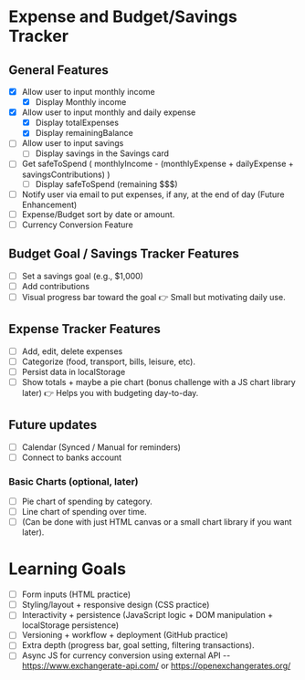 # Expense and Budget/Savings Tracker

## General Features
- [x] Allow user to input monthly income
    - [x] Display Monthly income
- [x] Allow user to input monthly and daily expense
    - [x] Display totalExpenses
    - [x] Display remainingBalance
- [ ]  Allow user to input savings
    - [ ] Display savings in the Savings card
- [ ] Get safeToSpend ( monthlyIncome - (monthlyExpense + dailyExpense + savingsContributions) )
    - [ ] Display safeToSpend (remaining $$$)
- [ ] Notify user via email to put expenses, if any, at the end of day (Future Enhancement)
- [ ] Expense/Budget sort by date or amount.
- [ ] Currency Conversion Feature

## Budget Goal / Savings Tracker Features
- [ ] Set a savings goal (e.g., $1,000)
- [ ] Add contributions
- [ ] Visual progress bar toward the goal
👉 Small but motivating daily use.

## Expense Tracker Features
- [ ] Add, edit, delete expenses
- [ ] Categorize (food, transport, bills, leisure, etc).
- [ ] Persist data in localStorage
- [ ] Show totals + maybe a pie chart (bonus challenge with a JS chart library later)
👉 Helps you with budgeting day-to-day.

## Future updates
- [ ] Calendar (Synced / Manual for reminders)
- [ ] Connect to banks account
### Basic Charts (optional, later)
- [ ] Pie chart of spending by category.
- [ ] Line chart of spending over time.
- [ ] (Can be done with just HTML canvas or a small chart library if you want later).

# Learning Goals
- [ ] Form inputs (HTML practice)
- [ ] Styling/layout + responsive design (CSS practice)
- [ ] Interactivity + persistence (JavaScript logic + DOM manipulation + localStorage persistence)
- [ ] Versioning + workflow + deployment (GitHub practice)
- [ ] Extra depth (progress bar, goal setting, filtering transactions).
- [ ] Async JS for currency conversion using external API -- https://www.exchangerate-api.com/ or https://openexchangerates.org/